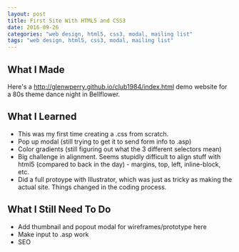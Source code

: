 ```yaml
---
layout: post
title: First Site With HTML5 and CSS3
date: 2016-09-26
categories: "web design, html5, css3, modal, mailing list"
tags: "web design, html5, css3, modal, mailing list"
---
```


What I Made
------------
Here's a <http://glenwperry.github.io/club1984/index.html> demo website for a 80s theme dance night in Bellflower.

What I Learned
-----------------

- This was my first time creating a .css from scratch.
- Pop up modal (still trying to get it to send form info to .asp)
- Color gradients (still figuring out what the 3 different selectors mean)
- Big challenge in alignment. Seems stupidly difficult to align stuff with html5 (compared to back in the day) - margins, top, left, inline-block, etc.
- Did a full protoype with Illustrator, which was just as tricky as making the actual site. Things changed in the coding process.

What I Still Need To Do
-----------------------

- Add thumbnail and popout modal for wireframes/prototype here
- Make input to .asp work
- SEO
